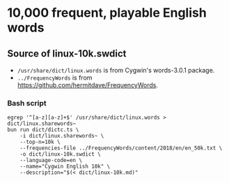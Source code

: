 # 10,000 frequent, playable English words

## Source of linux-10k.swdict

* `/usr/share/dict/linux.words` is from Cygwin's words-3.0.1 package.
* `../FrequencyWords` is from https://github.com/hermitdave/FrequencyWords.

### Bash script

```shell
egrep '^[a-z][a-z]+$' /usr/share/dict/linux.words > dict/linux.sharewords~
bun run dict/dictc.ts \
    -i dict/linux.sharewords~ \
    --top-n=10k \
    --frequencies-file ../FrequencyWords/content/2018/en/en_50k.txt \
    -o dict/linux-10k.swdict \
    --language-code=en \
    --name="Cygwin English 10k" \
    --description="$(< dict/linux-10k.md)"
```
